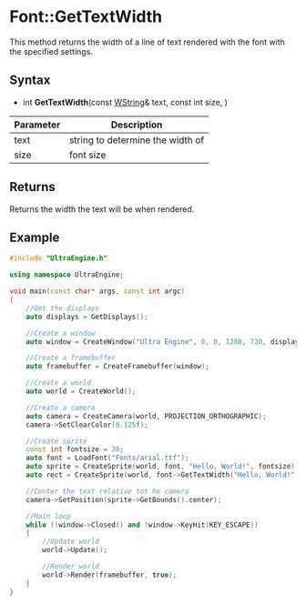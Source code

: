 # Font::GetTextWidth

This method returns the width of a line of text rendered with the font with the specified settings.

## Syntax

- int **GetTextWidth**(const [WString](WString.md)& text, const int size, )

| Parameter | Description |
|---|---|
| text | string to determine the width of |
| size | font size |

## Returns

Returns the width the text will be when rendered.

## Example

```c++
#include "UltraEngine.h"

using namespace UltraEngine;

void main(const char* args, const int argc)
{
    //Get the displays
    auto displays = GetDisplays();

    //Create a window
    auto window = CreateWindow("Ultra Engine", 0, 0, 1280, 720, displays[0], WINDOW_TITLEBAR | WINDOW_CENTER);

    //Create a framebuffer
    auto framebuffer = CreateFramebuffer(window);

    //Create a world
    auto world = CreateWorld();

    //Create a camera
    auto camera = CreateCamera(world, PROJECTION_ORTHOGRAPHIC);
    camera->SetClearColor(0.125f);

    //Create sprite
    const int fontsize = 36;
    auto font = LoadFont("Fonts/arial.ttf");
    auto sprite = CreateSprite(world, font, "Hello, World!", fontsize);
    auto rect = CreateSprite(world, font->GetTextWidth("Hello, World!", fontsize), font->GetHeight(fontsize), true);

    //Center the text relative tot he camera
    camera->SetPosition(sprite->GetBounds().center);

    //Main loop
    while (!window->Closed() and !window->KeyHit(KEY_ESCAPE))
    {
        //Update world
        world->Update();

        //Render world
        world->Render(framebuffer, true);
    }
}
```
